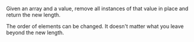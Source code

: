 Given an array and a value, remove all instances of that value in place and return the new length.

The order of elements can be changed. It doesn't matter what you leave beyond the new length.